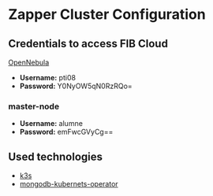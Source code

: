# Zapper Cluster Configuration

## Credentials to access FIB Cloud
[OpenNebula](https://virtech.fib.upc.edu/)
- **Username:** pti08
- **Password:** Y0NyOW5qN0RzRQo=

### master-node
- **Username:** alumne
- **Password:** emFwcGVyCg==


## Used technologies
- [k3s](https://k3s.io/)
- [mongodb-kubernets-operator](https://github.com/mongodb/mongodb-kubernetes-operator)